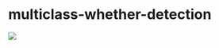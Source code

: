 # multiclass-whether-detection


![](https://komarev.com/ghpvc/?username=adi0508&label=View+Counter)
